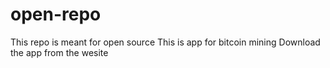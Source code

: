 # open-repo
This repo is meant for open source 
This is app for bitcoin mining
Download the app from the wesite